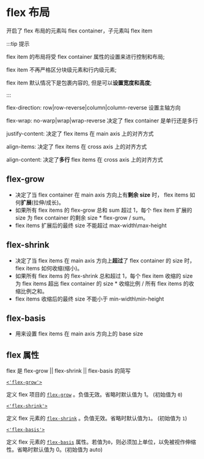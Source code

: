 # flex 布局

开启了 flex 布局的元素叫 flex container，子元素叫 flex item

:::tip 提示

flex item 的布局将受 flex container 属性的设置来进行控制和布局;

flex item 不再严格区分块级元素和行内级元素;

flex item 默认情况下是包裹内容的, 但是可以**设置宽度和高度**;

:::

flex-direction: row|row-reverse|column|column-reverse 设置主轴方向

flex-wrap: no-warp|wrap|wrap-reverse 决定了 flex container 是单行还是多行

justify-content: 决定了 flex items 在 main axis 上的对齐方式

align-items: 决定了 flex items 在 cross axis 上的对齐方式

align-content: 决定了**多行** flex items 在 cross axis 上的对齐方式

## flex-grow

- 决定了当 flex container 在 main axis 方向上有**剩余 size** 时， flex items 如何**扩展**(拉伸/成长)。
- 如果所有 flex items 的 flex-grow 总和 sum 超过 1，每个 flex item 扩展的 size 为 flex container 的剩余 size \* flex-grow / sum。
- flex items 扩展后的最终 size 不能超过 max-width\max-height

## flex-shrink

- 决定了当 flex items 在 main axis 方向上**超过**了 flex container 的 size 时，flex items 如何收缩(缩小)。
- 如果所有 flex items 的 flex-shrink 总和超过 1，每个 flex item 收缩的 size 为 flex items 超出 flex container 的 size \* 收缩比例 / 所有 flex items 的收缩比例之和。
- flex items 收缩后的最终 size 不能小于 min-width\min-height

## flex-basis

- 用来设置 flex items 在 main axis 方向上的 base size

## flex 属性

flex 是 flex-grow || flex-shrink || flex-basis 的简写

[`<'flex-grow'>`](https://developer.mozilla.org/zh-CN/docs/Web/CSS/flex#flex-grow)

定义 flex 项目的 [`flex-grow`](https://developer.mozilla.org/zh-CN/docs/Web/CSS/flex-grow) 。负值无效。省略时默认值为 1。 (初始值为 `0`)

[`<'flex-shrink'>`](https://developer.mozilla.org/zh-CN/docs/Web/CSS/flex#flex-shrink)

定义 flex 元素的 [`flex-shrink`](https://developer.mozilla.org/zh-CN/docs/Web/CSS/flex-shrink) 。负值无效。省略时默认值为`1`。 (初始值为 `1`)

[`<'flex-basis'>`](https://developer.mozilla.org/zh-CN/docs/Web/CSS/flex#flex-basis)

定义 flex 元素的 [`flex-basis`](https://developer.mozilla.org/zh-CN/docs/Web/CSS/flex-basis) 属性。若值为`0`，则必须加上单位，以免被视作伸缩性。省略时默认值为 0。(初始值为 auto)
